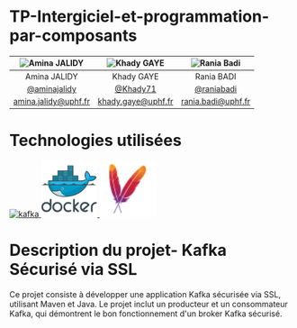 # TP-Intergiciel-et-programmation-par-composants
| ![Amina JALIDY](https://avatars.githubusercontent.com/u/103306906?v=4)  | ![Khady GAYE](https://avatars.githubusercontent.com/u/131003251?v=4)          | ![Rania Badi](https://avatars.githubusercontent.com/u/141785971?v=4) |
| :--------------: | :--------------: | :--------------: |
| Amina JALIDY | Khady GAYE        | Rania BADI  |
| [@aminajalidy](https://github.com/aminajalidy) | [@Khady71](https://github.com/Khady71) | [@raniabadi](https://github.com/raniabadi)  |
| amina.jalidy@uphf.fr  | khady.gaye@uphf.fr           | rania.badi@uphf.fr  |

# Technologies utilisées
<a href="https://kafka.apache.org/" target="_blank" rel="noreferrer"> <img src="https://imgs.search.brave.com/vUNX5vHj053oH8GdZXva9X8byPP-0OQMCLXSgv3rLtU/rs:fit:500:0:0/g:ce/aHR0cHM6Ly9zdGF0/aWMud2lraWEubm9j/b29raWUubmV0L2xv/Z29wZWRpYS9pbWFn/ZXMvZC9kOC9BcGFj/aGVfS2Fma2FfTG9n/by5qcGcvcmV2aXNp/b24vbGF0ZXN0L3Nj/YWxlLXRvLXdpZHRo/LWRvd24vMzAwP2Ni/PTIwMjIwNzAzMDIz/NjEz.jpeg" alt="kafka" width="260" height="100"/> </a> <a href="https://www.docker.com/" target="_blank" rel="noreferrer"> <img src="https://raw.githubusercontent.com/devicons/devicon/master/icons/docker/docker-original-wordmark.svg" alt="docker" width="100" height="100"/> </a> <a href="https://maven.apache.org/" target="_blank" rel="noreferrer"><img src="https://raw.githubusercontent.com/vscode-icons/vscode-icons/master/icons/file_type_maven.svg" alt="maven" width="100" height="100"/></a>



# Description du projet- Kafka Sécurisé via SSL

Ce projet consiste à développer une application Kafka sécurisée via SSL, utilisant Maven et Java. Le projet inclut un producteur et un consommateur Kafka, qui démontrent le bon fonctionnement d'un broker Kafka sécurisé.
